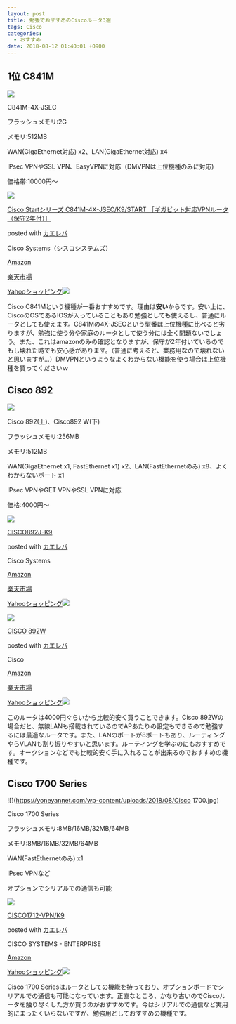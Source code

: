 ```yaml
---
layout: post
title: 勉強でおすすめのCiscoルータ3選
tags: Cisco
categories:
  - おすすめ
date: 2018-08-12 01:40:01 +0900
---
```


1位 C841M
--------

![](../../../../images/2018/08/C841M.png)

C841M-4X-JSEC

フラッシュメモリ:2G

メモリ:512MB

WAN(GigaEthernet対応) x2、LAN(GigaEthernet対応) x4

IPsec VPNやSSL VPN、EasyVPNに対応（DMVPNは上位機種のみに対応)

価格帯:10000円～

[![](https://images-fe.ssl-images-amazon.com../../../../images/I/31IhOM-UynL._SL160_.jpg)](https://www.amazon.co.jp/exec/obidos/ASIN/B01BTXG8IO/yonedayuto-22/)

[Cisco Startシリーズ C841M-4X-JSEC/K9/START ［ギガビット対応VPNルータ（保守2年付）］](https://www.amazon.co.jp/exec/obidos/ASIN/B01BTXG8IO/yonedayuto-22/)

posted with [カエレバ](https://kaereba.com)

Cisco Systems（シスコシステムズ）

[Amazon](https://amzn.to/2P3Cscq)

[楽天市場](https://a.r10.to/hrVSTk)

[Yahooショッピング![](//ad.jp.ap.valuecommerce.com/servlet/gifbanner?sid=3352890&pid=885313220)](//ck.jp.ap.valuecommerce.com/servlet/referral?sid=3352890&pid=885313220&vc_url=https://store.shopping.yahoo.co.jp/fellows-store/y-18042310h.html?sc_i=shp_pc_search_itemlist_shsr_title)

Cisco C841Mという機種が一番おすすめです。理由は**安い**からです。安い上に、CiscoのOSであるIOSが入っていることもあり勉強としても使えるし、普通にルータとしても使えます。C841Mの4X-JSECという型番は上位機種に比べると劣りますが、勉強に使う分や家庭のルータとして使う分には全く問題ないでしょう。また、これはamazonのみの確認となりますが、保守が2年付いているのでもし壊れた時でも安心感があります。（普通に考えると、業務用なので壊れないと思いますが...）DMVPNというようなよくわからない機能を使う場合は上位機種を買ってくださいｗ

Cisco 892
---------

![](../../../../images/2018/08/cisco-892.jpg)

Cisco 892(上)、Cisco892 W(下)

フラッシュメモリ:256MB

メモリ:512MB

WAN(GigaEthernet x1, FastEthernet x1) x2、LAN(FastEthernetのみ) x8、よくわからないポート x1

IPsec VPNやGET VPNやSSL VPNに対応

価格:4000円～

[![](https://images-fe.ssl-images-amazon.com../../../../images/I/21YEm65ERZL._SL160_.jpg)](https://www.amazon.co.jp/exec/obidos/ASIN/B004HHIYIM/yonedayuto-22/)

[CISCO892J-K9](https://www.amazon.co.jp/exec/obidos/ASIN/B004HHIYIM/yonedayuto-22/)

posted with [カエレバ](https://kaereba.com)

Cisco Systems

[Amazon](https://amzn.to/2nuWAYr)

[楽天市場](https://a.r10.to/hr4l86)

[Yahooショッピング![](//ad.jp.ap.valuecommerce.com/servlet/gifbanner?sid=3352890&pid=885313220)](//ck.jp.ap.valuecommerce.com/servlet/referral?sid=3352890&pid=885313220&vc_url=http%3A%2F%2Fsearch.shopping.yahoo.co.jp%2Fsearch%3Fp%3DCisco%2520892&vcptn=kaereba)

[![](https://images-fe.ssl-images-amazon.com../../../../images/I/11soexZJPTL._SL160_.jpg)](https://www.amazon.co.jp/exec/obidos/ASIN/B002WD34F6/yonedayuto-22/)

[CISCO 892W](https://www.amazon.co.jp/exec/obidos/ASIN/B002WD34F6/yonedayuto-22/)

posted with [カエレバ](https://kaereba.com)

Cisco

[Amazon](https://amzn.to/2MDzVny)

[楽天市場](https://a.r10.to/hz3Zub)

[Yahooショッピング![](//ad.jp.ap.valuecommerce.com/servlet/gifbanner?sid=3352890&pid=885313220)](//ck.jp.ap.valuecommerce.com/servlet/referral?sid=3352890&pid=885313220&vc_url=http%3A%2F%2Fsearch.shopping.yahoo.co.jp%2Fsearch%3Fp%3DCisco%2520892%2520W&vcptn=kaereba)

このルータは4000円ぐらいから比較的安く買うことできます。Cisco 892Wの場合だと、無線LANも搭載されているのでAPあたりの設定もできるので勉強するには最適なルータです。また、LANのポートが8ポートもあり、ルーティングやらVLANも割り振りやすいと思います。ルーティングを学ぶのにもおすすめです。オークションなどでも比較的安く手に入れることが出来るのでおすすめの機種です。

Cisco 1700 Series
-----------------

![](https://yoneyannet.com/wp-content/uploads/2018/08/Cisco 1700.jpg)

Cisco 1700 Series

フラッシュメモリ:8MB/16MB/32MB/64MB

メモリ:8MB/16MB/32MB/64MB

WAN(FastEthernetのみ) x1

IPsec VPNなど

オプションでシリアルでの通信も可能

[![](https://images-fe.ssl-images-amazon.com../../../../images/I/21TG9P18MBL._SL160_.jpg)](https://www.amazon.co.jp/exec/obidos/ASIN/B0000CBJ7H/yonedayuto-22/)

[CISCO1712-VPN/K9](https://www.amazon.co.jp/exec/obidos/ASIN/B0000CBJ7H/yonedayuto-22/)

posted with [カエレバ](https://kaereba.com)

CISCO SYSTEMS - ENTERPRISE

[Amazon](https://www.amazon.co.jp/gp/search?keywords=cisco%201700&__mk_ja_JP=%E3%82%AB%E3%82%BF%E3%82%AB%E3%83%8A&tag=yonedayuto-22)

[Yahooショッピング![](//ad.jp.ap.valuecommerce.com/servlet/gifbanner?sid=3352890&pid=885313220)](//ck.jp.ap.valuecommerce.com/servlet/referral?sid=3352890&pid=885313220&vc_url=http%3A%2F%2Fsearch.shopping.yahoo.co.jp%2Fsearch%3Fp%3Dcisco%25201700&vcptn=kaereba)

Cisco 1700 Seriesはルータとしての機能を持っており、オプションボードでシリアルでの通信も可能になっています。正直なところ、かなり古いのでCiscoルータを触り尽くした方が買うのがおすすめです。今はシリアルでの通信など実用的にまったくいらないですが、勉強用としておすすめの機種です。